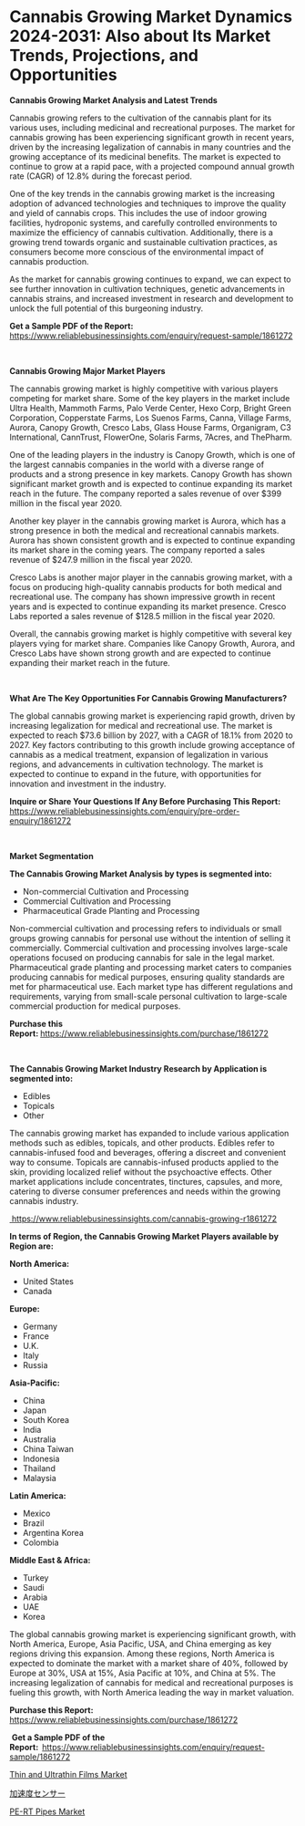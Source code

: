 <p><h1>Cannabis Growing Market Dynamics 2024-2031: Also about Its Market Trends, Projections, and Opportunities</h1></p><p><strong>Cannabis Growing Market Analysis and Latest Trends</strong></p>
<p><p>Cannabis growing refers to the cultivation of the cannabis plant for its various uses, including medicinal and recreational purposes. The market for cannabis growing has been experiencing significant growth in recent years, driven by the increasing legalization of cannabis in many countries and the growing acceptance of its medicinal benefits. The market is expected to continue to grow at a rapid pace, with a projected compound annual growth rate (CAGR) of 12.8% during the forecast period.</p><p>One of the key trends in the cannabis growing market is the increasing adoption of advanced technologies and techniques to improve the quality and yield of cannabis crops. This includes the use of indoor growing facilities, hydroponic systems, and carefully controlled environments to maximize the efficiency of cannabis cultivation. Additionally, there is a growing trend towards organic and sustainable cultivation practices, as consumers become more conscious of the environmental impact of cannabis production.</p><p>As the market for cannabis growing continues to expand, we can expect to see further innovation in cultivation techniques, genetic advancements in cannabis strains, and increased investment in research and development to unlock the full potential of this burgeoning industry.</p></p>
<p><strong>Get a Sample PDF of the Report:&nbsp;</strong> <a href="https://www.reliablebusinessinsights.com/enquiry/request-sample/1861272">https://www.reliablebusinessinsights.com/enquiry/request-sample/1861272</a></p>
<p>&nbsp;</p>
<p><strong>Cannabis Growing Major Market Players</strong></p>
<p><p>The cannabis growing market is highly competitive with various players competing for market share. Some of the key players in the market include Ultra Health, Mammoth Farms, Palo Verde Center, Hexo Corp, Bright Green Corporation, Copperstate Farms, Los Suenos Farms, Canna, Village Farms, Aurora, Canopy Growth, Cresco Labs, Glass House Farms, Organigram, C3 International, CannTrust, FlowerOne, Solaris Farms, 7Acres, and ThePharm.</p><p>One of the leading players in the industry is Canopy Growth, which is one of the largest cannabis companies in the world with a diverse range of products and a strong presence in key markets. Canopy Growth has shown significant market growth and is expected to continue expanding its market reach in the future. The company reported a sales revenue of over $399 million in the fiscal year 2020.</p><p>Another key player in the cannabis growing market is Aurora, which has a strong presence in both the medical and recreational cannabis markets. Aurora has shown consistent growth and is expected to continue expanding its market share in the coming years. The company reported a sales revenue of $247.9 million in the fiscal year 2020.</p><p>Cresco Labs is another major player in the cannabis growing market, with a focus on producing high-quality cannabis products for both medical and recreational use. The company has shown impressive growth in recent years and is expected to continue expanding its market presence. Cresco Labs reported a sales revenue of $128.5 million in the fiscal year 2020.</p><p>Overall, the cannabis growing market is highly competitive with several key players vying for market share. Companies like Canopy Growth, Aurora, and Cresco Labs have shown strong growth and are expected to continue expanding their market reach in the future.</p></p>
<p>&nbsp;</p>
<p><strong>What Are The Key Opportunities For Cannabis Growing Manufacturers?</strong></p>
<p><p>The global cannabis growing market is experiencing rapid growth, driven by increasing legalization for medical and recreational use. The market is expected to reach $73.6 billion by 2027, with a CAGR of 18.1% from 2020 to 2027. Key factors contributing to this growth include growing acceptance of cannabis as a medical treatment, expansion of legalization in various regions, and advancements in cultivation technology. The market is expected to continue to expand in the future, with opportunities for innovation and investment in the industry.</p></p>
<p><strong>Inquire or Share Your Questions If Any Before Purchasing This Report:</strong> <a href="https://www.reliablebusinessinsights.com/enquiry/pre-order-enquiry/1861272">https://www.reliablebusinessinsights.com/enquiry/pre-order-enquiry/1861272</a></p>
<p>&nbsp;</p>
<p><strong>Market Segmentation</strong></p>
<p><strong>The Cannabis Growing Market Analysis by types is segmented into:</strong></p>
<p><ul><li>Non-commercial Cultivation and Processing</li><li>Commercial Cultivation and Processing</li><li>Pharmaceutical Grade Planting and Processing</li></ul></p>
<p><p>Non-commercial cultivation and processing refers to individuals or small groups growing cannabis for personal use without the intention of selling it commercially. Commercial cultivation and processing involves large-scale operations focused on producing cannabis for sale in the legal market. Pharmaceutical grade planting and processing market caters to companies producing cannabis for medical purposes, ensuring quality standards are met for pharmaceutical use. Each market type has different regulations and requirements, varying from small-scale personal cultivation to large-scale commercial production for medical purposes.</p></p>
<p><strong>Purchase this Report:&nbsp;</strong><a href="https://www.reliablebusinessinsights.com/purchase/1861272">https://www.reliablebusinessinsights.com/purchase/1861272</a></p>
<p>&nbsp;</p>
<p><strong>The Cannabis Growing Market Industry Research by Application is segmented into:</strong></p>
<p><ul><li>Edibles</li><li>Topicals</li><li>Other</li></ul></p>
<p><p>The cannabis growing market has expanded to include various application methods such as edibles, topicals, and other products. Edibles refer to cannabis-infused food and beverages, offering a discreet and convenient way to consume. Topicals are cannabis-infused products applied to the skin, providing localized relief without the psychoactive effects. Other market applications include concentrates, tinctures, capsules, and more, catering to diverse consumer preferences and needs within the growing cannabis industry.</p></p>
<p><a href="https://www.reliablebusinessinsights.com/cannabis-growing-r1861272">&nbsp;https://www.reliablebusinessinsights.com/cannabis-growing-r1861272</a></p>
<p><strong>In terms of Region, the Cannabis Growing Market Players available by Region are:</strong></p>
<p>
    <p> <strong> North America: </strong>
        <ul>
            <li>United States</li>
            <li>Canada</li>
        </ul>
        </p> 
    <p> <strong> Europe: </strong>
        <ul>
            <li>Germany</li>
            <li>France</li>
            <li>U.K.</li>
            <li>Italy</li>
            <li>Russia</li>
        </ul>
        </p> 
    <p> <strong> Asia-Pacific: </strong>
        <ul>
            <li>China</li>
            <li>Japan</li>
            <li>South Korea</li>
            <li>India</li>
            <li>Australia</li>
            <li>China Taiwan</li>
            <li>Indonesia</li>
            <li>Thailand</li>
            <li>Malaysia</li>
        </ul>
        </p> 
    <p> <strong> Latin America: </strong>
        <ul>
            <li>Mexico</li>
            <li>Brazil</li>
            <li>Argentina Korea</li>
            <li>Colombia</li>
        </ul>
        </p> 
    <p> <strong> Middle East & Africa: </strong>
        <ul>
            <li>Turkey</li>
            <li>Saudi</li>
            <li>Arabia</li>
            <li>UAE</li>
            <li>Korea</li>
        </ul>
    </p>
    </p>
<p><p>The global cannabis growing market is experiencing significant growth, with North America, Europe, Asia Pacific, USA, and China emerging as key regions driving this expansion. Among these regions, North America is expected to dominate the market with a market share of 40%, followed by Europe at 30%, USA at 15%, Asia Pacific at 10%, and China at 5%. The increasing legalization of cannabis for medical and recreational purposes is fueling this growth, with North America leading the way in market valuation.</p></p>
<p><strong>Purchase this Report: </strong><a href="https://www.reliablebusinessinsights.com/purchase/1861272">https://www.reliablebusinessinsights.com/purchase/1861272</a></p>
<p>&nbsp;<strong>Get a Sample PDF of the Report:&nbsp;&nbsp;</strong><a href="https://www.reliablebusinessinsights.com/enquiry/request-sample/1861272">https://www.reliablebusinessinsights.com/enquiry/request-sample/1861272</a></p>
<p><strong></strong></p>
<p><p><a href="https://issuu.com/reportprime-2/docs/thin-and-ultrathin-films-market-size-2030.pptx">Thin and Ultrathin Films Market</a></p><p><a href="https://github.com/ycmtqqhvk3273/Market-Research-Report-List-3/blob/main/6920570194390.md">加速度センサー</a></p><p><a href="https://github.com/guneycigdem35/Market-Research-Report-List-4/blob/main/pe-rt-pipes-market.md">PE-RT Pipes Market</a></p></p>